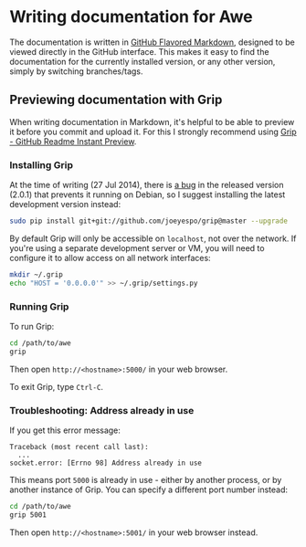 # Writing documentation for Awe

The documentation is written in [GitHub Flavored Markdown](https://help.github.com/articles/github-flavored-markdown), designed to be viewed directly in the GitHub interface. This makes it easy to find the documentation for the currently installed version, or any other version, simply by switching branches/tags.

## Previewing documentation with Grip

When writing documentation in Markdown, it's helpful to be able to preview it before you commit and upload it. For this I strongly recommend using [Grip - GitHub Readme Instant Preview](https://github.com/joeyespo/grip).

### Installing Grip

At the time of writing (27 Jul 2014), there is [a bug](https://github.com/joeyespo/grip/issues/38) in the released version (2.0.1) that prevents it running on Debian, so I suggest installing the latest development version instead:

```bash
sudo pip install git+git://github.com/joeyespo/grip@master --upgrade
```

By default Grip will only be accessible on `localhost`, not over the network. If you're using a separate development server or VM, you will need to configure it to allow access on all network interfaces:

```bash
mkdir ~/.grip
echo "HOST = '0.0.0.0'" >> ~/.grip/settings.py
```

### Running Grip

To run Grip:

```bash
cd /path/to/awe
grip
```

Then open `http://<hostname>:5000/` in your web browser.

To exit Grip, type `Ctrl-C`.

### Troubleshooting: Address already in use

If you get this error message:

```
Traceback (most recent call last):
  ...
socket.error: [Errno 98] Address already in use
```

This means port `5000` is already in use - either by another process, or by another instance of Grip. You can specify a different port number instead:

```bash
cd /path/to/awe
grip 5001
```

Then open `http://<hostname>:5001/` in your web browser instead.
